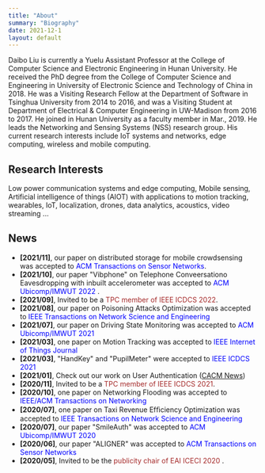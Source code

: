 ```yaml
---
title: "About"
summary: "Biography"
date: 2021-12-1
layout: default
---
```


Daibo Liu is currently a Yuelu Assistant Professor at the College of Computer Science and Electronic Engineering in Hunan University. He received the PhD degree from the College of Computer Science and Engineering in University of Electronic Science and Technology of China in 2018. He was a Visiting Research Fellow at the Department of Software in Tsinghua University from 2014 to 2016, and was a Visiting Student at Department of Electrical & Computer Engineering in UW-Madison from 2016 to 2017. He joined in Hunan University as a faculty member in Mar., 2019. He leads the Networking and Sensing Systems (NSS) research group. His current research interests include IoT systems and networks, edge computing, wireless and mobile computing.

## Research Interests
Low power communication systems and edge computing, Mobile sensing, Artificial intelligence of things (AIOT) with applications to motion tracking, wearables, IoT, localization, drones, data analytics, acoustics, video streaming ...


 
## News
- **[2021/11]**, our paper on distributed storage for mobile crowdsensing was accepted to <font color="#0000FF">ACM Transactions on Sensor Networks</font>. 
- **[2021/10]**, our paper "Vibphone" on Telephone Conveersationo Eavesdropping with inbuilt accelerometer was accepted to <font color="#0000FF">ACM Ubicomp/IMWUT 2022</font> .
- **[2021/09]**, Invited to be a <font color="#A52A2A"> TPC member of IEEE ICDCS 2022</font>.
- **[2021/08]**, our paper on Poisoning Attacks Optimization was accepted to <font color="#0000FF">IEEE Transactions on Network Science and Engineering</font> 
- **[2021/07]**, our paper on Driving State Monitoring was accepted to <font color="#0000FF">ACM Ubicomp/IMWUT 2021</font>
- **[2021/03]**, one paper on Motion Tracking  was accepted to <font color="#0000FF">IEEE Internet of Things Journal </font>
- **[2021/03]**, "HandKey" and "PupilMeter" were accepted to  <font color="#0000FF">IEEE ICDCS 2021 </font>
- **[2021/01]**, Check out our work on User Authentication ([CACM News](https://cacm.acm.org/news/249831-finally-apps-to-sink-your-teeth-into/fulltext))
- **[2020/11]**, Invited to be a <font color="#A52A2A"> TPC member of IEEE ICDCS 2021</font>.
- **[2020/10]**, one paper on Networking Flooding  was accepted to <font color="#0000FF">IEEE/ACM Transactions on Networking </font>
- **[2020/07]**, one paper on Taxi Revenue Efﬁciency Optimization was accepted to <font color="#0000FF"> IEEE Transactions on Network Science and Engineering</font> 
- **[2020/07]**, our paper "SmileAuth" was accepted to <font color="#0000FF">ACM Ubicomp/IMWUT 2020 </font>
- **[2020/06]**, our paper "ALIGNER" was accepted to <font color="#0000FF">ACM Transactions on Sensor Networks</font>
- **[2020/05]**, Invited to be the <font color="#A52A2A">publicity chair of EAI ICECI 2020 </font>.
